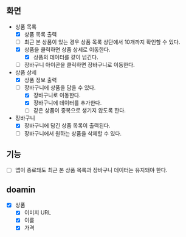 ## 화면
- 상품 목록
  - [x] 상품 목록 출력 
  - [ ] 최근 본 상품이 있는 경우 상품 목록 상단에서 10개까지 확인할 수 있다.
  - [x] 상품을 클릭하면 상품 상세로 이동한다.
    - [x] 상품의 데이터를 같이 넘긴다.
  - [ ] 장바구니 아이콘을 클릭하면 장바구니로 이동한다.
- 상품 상세
  - [x] 상품 정보 출력
  - [ ] 장바구니에 상품을 담을 수 있다.
    - [x] 장바구니로 이동한다.
    - [x] 장바구니에 데이터를 추가한다.
    - [ ] 같은 상품이 중복으로 생기지 않도록 한다.
- 장바구니
  - [x] 장바구니에 담긴 상품 목록이 출력된다. 
  - [ ] 장바구니에서 원하는 상품을 삭제할 수 있다.

## 기능
- [ ] 앱이 종료돼도 최근 본 상품 목록과 장바구니 데이터는 유지돼야 한다.

## doamin
- [x] 상품
  - [x] 이미지 URL
  - [x] 이름
  - [x] 가격